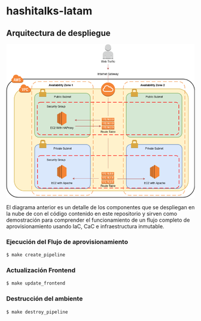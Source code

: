 # hashitalks-latam

## Arquitectura de despliegue

![](./images/hashitalks_demo.png)

El diagrama anterior es un detalle de los componentes que se despliegan en la nube de con el código contenido en este repositorio y sirven como demostración para comprender el funcionamiento de un flujo completo de aprovisionamiento usando IaC, CaC e infraestructura inmutable.

### Ejecución del Flujo de aprovisionamiento 

```bash
$ make create_pipeline
```

### Actualización Frontend

```bash
$ make update_frontend
```

### Destrucción del ambiente

```bash
$ make destroy_pipeline
```

